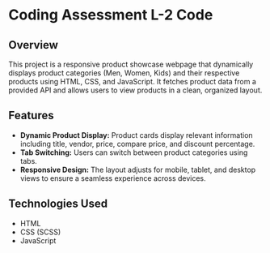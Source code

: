 # Coding Assessment L-2 Code

## Overview
This project is a responsive product showcase webpage that dynamically displays product categories (Men, Women, Kids) and their respective products using HTML, CSS, and JavaScript. It fetches product data from a provided API and allows users to view products in a clean, organized layout.

## Features
- **Dynamic Product Display:** Product cards display relevant information including title, vendor, price, compare price, and discount percentage.
- **Tab Switching:** Users can switch between product categories using tabs.
- **Responsive Design:** The layout adjusts for mobile, tablet, and desktop views to ensure a seamless experience across devices.

## Technologies Used
- HTML
- CSS (SCSS)
- JavaScript
